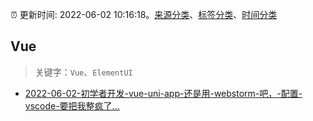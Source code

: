 :alarm_clock: 更新时间: 2022-06-02 10:16:18。[来源分类](../README.md)、[标签分类](../TAGS.md)、[时间分类](../TIMELINE.md)

## Vue


> 关键字：`Vue`、`ElementUI`



- [2022-06-02-初学者开发-vue-uni-app-还是用-webstorm-吧，-配置-vscode-要把我整疯了...](https://www.v2ex.com/t/856986) 